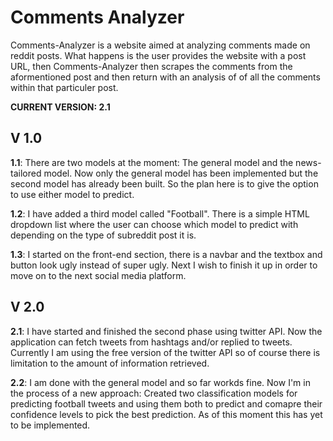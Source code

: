 # Comments Analyzer
Comments-Analyzer is a website aimed at analyzing comments made on reddit posts. What happens is the user provides the website with a post URL, then Comments-Analyzer then scrapes
the comments from the aformentioned post and then return with an analysis of of all the comments within that particuler post. 

**CURRENT VERSION: 2.1**

## V 1.0
**1.1**:  There are two models at the moment: The general model and the news-tailored model. Now only the general model has been implemented but the second model has already been built. So the plan here is to give the option to use either model to predict.

**1.2**: I have added a third model called "Football". There is a simple HTML dropdown list where the user can choose which model to predict with depending on the type of subreddit post it is. 

**1.3**: I started on the front-end section, there is a navbar and the textbox and button look ugly instead of super ugly. Next I wish to finish it up in order to move on to the next social media platform.

## V 2.0
**2.1**: I have started and finished the second phase using twitter API. Now the application can fetch tweets from hashtags and/or replied to tweets. Currently I am using the free version of the twitter API so of course there is limitation to the amount of information retrieved.  

**2.2**: I am done with the general model and so far workds fine. Now I'm in the process of a new approach: Created two classification models for predicting football tweets and using them both to predict and comapre their confidence levels to pick the best prediction. As of this moment this has yet to be implemented.
